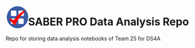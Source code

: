 <a href="url"><img src="/assets/logo.png" align="left" height="60" width="60" ></a>

# SABER PRO Data Analysis Repo 

Repo for storing data analysis notebooks of Team 25 for DS4A
